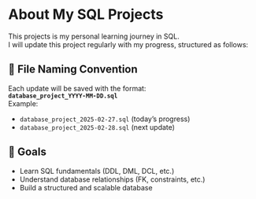 # About My SQL Projects 
This projects is my personal learning journey in SQL.  
I will update this project regularly with my progress, structured as follows:  

## 📅 File Naming Convention  
Each update will be saved with the format:  
**`database_project_YYYY-MM-DD.sql`**  
Example:  
- `database_project_2025-02-27.sql` (today’s progress)  
- `database_project_2025-02-28.sql` (next update)  

## 🚀 Goals  
- Learn SQL fundamentals (DDL, DML, DCL, etc.)  
- Understand database relationships (FK, constraints, etc.)  
- Build a structured and scalable database  

